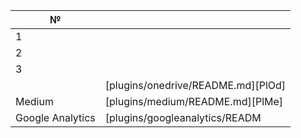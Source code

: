 | № |  |
| ------ | ------ |
| 1 | |
| 2 | |
| 3 | |
| | [plugins/onedrive/README.md][PlOd] |
| Medium | [plugins/medium/README.md][PlMe] |
| Google Analytics | [plugins/googleanalytics/READM
